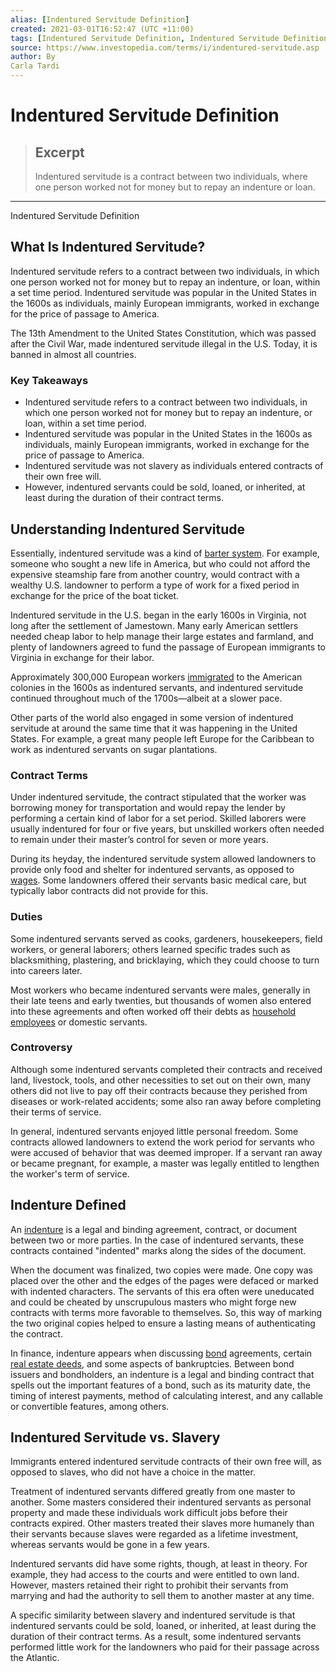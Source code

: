 ```yaml
---
alias: [Indentured Servitude Definition]
created: 2021-03-01T16:52:47 (UTC +11:00)
tags: [Indentured Servitude Definition, Indentured Servitude Definition]
source: https://www.investopedia.com/terms/i/indentured-servitude.asp
author: By
Carla Tardi
---
```


# Indentured Servitude Definition

> ## Excerpt
> Indentured servitude is a contract between two individuals, where one person worked not for money but to repay an indenture or loan.

---

Indentured Servitude Definition
## What Is Indentured Servitude?

Indentured servitude refers to a contract between two individuals, in which one person worked not for money but to repay an indenture, or loan, within a set time period. Indentured servitude was popular in the United States in the 1600s as individuals, mainly European immigrants, worked in exchange for the price of passage to America.

The 13th Amendment to the United States Constitution, which was passed after the Civil War, made indentured servitude illegal in the U.S. Today, it is banned in almost all countries.

### Key Takeaways

-   Indentured servitude refers to a contract between two individuals, in which one person worked not for money but to repay an indenture, or loan, within a set time period.
-   Indentured servitude was popular in the United States in the 1600s as individuals, mainly European immigrants, worked in exchange for the price of passage to America.
-   Indentured servitude was not slavery as individuals entered contracts of their own free will.
-   However, indentured servants could be sold, loaned, or inherited, at least during the duration of their contract terms.

## Understanding Indentured Servitude

Essentially, indentured servitude was a kind of [barter system](https://www.investopedia.com/terms/b/barter.asp). For example, someone who sought a new life in America, but who could not afford the expensive steamship fare from another country, would contract with a wealthy U.S. landowner to perform a type of work for a fixed period in exchange for the price of the boat ticket.

Indentured servitude in the U.S. began in the early 1600s in Virginia, not long after the settlement of Jamestown. Many early American settlers needed cheap labor to help manage their large estates and farmland, and plenty of landowners agreed to fund the passage of European immigrants to Virginia in exchange for their labor.

Approximately 300,000 European workers [immigrated](https://www.investopedia.com/financial-edge/0809/3-ways-immigration-helps-and-hurts-the-economy.aspx) to the American colonies in the 1600s as indentured servants, and indentured servitude continued throughout much of the 1700s—albeit at a slower pace.

Other parts of the world also engaged in some version of indentured servitude at around the same time that it was happening in the United States. For example, a great many people left Europe for the Caribbean to work as indentured servants on sugar plantations.

### Contract Terms

Under indentured servitude, the contract stipulated that the worker was borrowing money for transportation and would repay the lender by performing a certain kind of labor for a set period. Skilled laborers were usually indentured for four or five years, but unskilled workers often needed to remain under their master’s control for seven or more years.

During its heyday, the indentured servitude system allowed landowners to provide only food and shelter for indentured servants, as opposed to [wages](https://www.investopedia.com/terms/c/cash-wages.asp). Some landowners offered their servants basic medical care, but typically labor contracts did not provide for this.

### Duties

Some indentured servants served as cooks, gardeners, housekeepers, field workers, or general laborers; others learned specific trades such as blacksmithing, plastering, and bricklaying, which they could choose to turn into careers later.

Most workers who became indentured servants were males, generally in their late teens and early twenties, but thousands of women also entered into these agreements and often worked off their debts as [household employees](https://www.investopedia.com/terms/h/household-employee.asp) or domestic servants.

### Controversy

Although some indentured servants completed their contracts and received land, livestock, tools, and other necessities to set out on their own, many others did not live to pay off their contracts because they perished from diseases or work-related accidents; some also ran away before completing their terms of service.

In general, indentured servants enjoyed little personal freedom. Some contracts allowed landowners to extend the work period for servants who were accused of behavior that was deemed improper. If a servant ran away or became pregnant, for example, a master was legally entitled to lengthen the worker's term of service.

## Indenture Defined

An [indenture](https://www.investopedia.com/terms/i/indenture.asp) is a legal and binding agreement, contract, or document between two or more parties. In the case of indentured servants, these contracts contained "indented" marks along the sides of the document.

When the document was finalized, two copies were made. One copy was placed over the other and the edges of the pages were defaced or marked with indented characters. The servants of this era often were uneducated and could be cheated by unscrupulous masters who might forge new contracts with terms more favorable to themselves. So, this way of marking the two original copies helped to ensure a lasting means of authenticating the contract.

In finance, indenture appears when discussing [bond](https://www.investopedia.com/terms/b/bond.asp) agreements, certain [real estate deeds](https://www.investopedia.com/articles/realestate/12/property-deeds-and-real-property.asp), and some aspects of bankruptcies. Between bond issuers and bondholders, an indenture is a legal and binding contract that spells out the important features of a bond, such as its maturity date, the timing of interest payments, method of calculating interest, and any callable or convertible features, among others. 

## Indentured Servitude vs. Slavery

Immigrants entered indentured servitude contracts of their own free will, as opposed to slaves, who did not have a choice in the matter.

Treatment of indentured servants differed greatly from one master to another. Some masters considered their indentured servants as personal property and made these individuals work difficult jobs before their contracts expired. Other masters treated their slaves more humanely than their servants because slaves were regarded as a lifetime investment, whereas servants would be gone in a few years.

Indentured servants did have some rights, though, at least in theory. For example, they had access to the courts and were entitled to own land. However, masters retained their right to prohibit their servants from marrying and had the authority to sell them to another master at any time.

A specific similarity between slavery and indentured servitude is that indentured servants could be sold, loaned, or inherited, at least during the duration of their contract terms. As a result, some indentured servants performed little work for the landowners who paid for their passage across the Atlantic.
